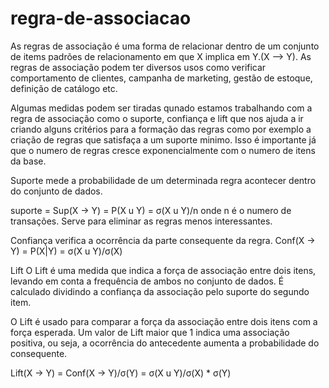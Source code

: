 # regra-de-associacao

As regras de associação é uma forma de relacionar dentro de um conjunto de items padrões de relacionamento em que X implica em Y.(X --> Y). As regras de associação podem ter diversos usos como verificar comportamento de clientes, campanha de marketing, gestão de estoque, definição de catálogo etc.

Algumas medidas podem ser tiradas qunado estamos trabalhando com a regra de associação como o suporte, confiança e lift que nos ajuda a ir criando alguns critérios para a formação das regras como por exemplo a criação de regras que satisfaça a um suporte minimo. Isso é importante já que o numero de regras cresce exponencialmente com o numero de itens da base.


Suporte mede a probabilidade de um determinada regra acontecer dentro do conjunto de dados.

suporte = Sup(X -> Y) = P(X u Y) = σ(X u Y)/n onde n é o numero de transações.
Serve para eliminar as regras menos interessantes.

Confiança verifica a ocorrência da parte consequente da regra.
Conf(X -> Y) = P(X|Y) = σ(X u Y)/σ(X)

Lift O Lift é uma medida que indica a força de associação entre dois itens, levando em conta a frequência de ambos no conjunto de dados. É calculado dividindo a confiança da associação pelo suporte do segundo item.

O Lift é usado para comparar a força da associação entre dois itens com a força esperada. Um valor de Lift maior que 1 indica uma associação positiva, ou seja, a ocorrência do antecedente aumenta a probabilidade do consequente.

Lift(X -> Y) = Conf(X -> Y)/σ(Y) = σ(X u Y)/σ(X) * σ(Y)
